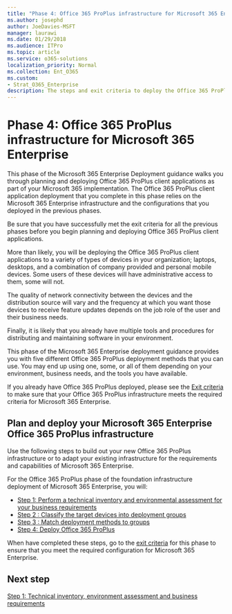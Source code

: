 ```yaml
---
title: "Phase 4: Office 365 ProPlus infrastructure for Microsoft 365 Enterprise"
ms.author: josephd
author: JoeDavies-MSFT
manager: laurawi
ms.date: 01/29/2018
ms.audience: ITPro
ms.topic: article
ms.service: o365-solutions
localization_priority: Normal
ms.collection: Ent_O365
ms.custom:
- Strat_O365_Enterprise
description: The steps and exit criteria to deploy the Office 365 ProPlus infrastructure for Microsoft 365 Enterprise.
---
```


# Phase 4: Office 365 ProPlus infrastructure for Microsoft 365 Enterprise

This phase of the Microsoft 365 Enterprise Deployment guidance walks you through planning and deploying Office 365 ProPlus client applications as part of your Microsoft 365 implementation. The Office 365 ProPlus client application deployment that you complete in this phase relies on the Microsoft 365 Enterprise infrastructure and the configurations that you deployed in the previous phases. 

Be sure that you have successfully met the exit criteria for all the previous phases before you begin planning and deploying Office 365 ProPlus client applications.

More than likely, you will be deploying the Office 365 ProPlus client applications to a variety of types of devices in your organization; laptops, desktops, and a combination of company provided and personal mobile devices. Some users of these devices will have administrative access to them, some will not. 

The quality of network connectivity between the devices and the distribution source will vary and the frequency at which you want those devices to receive feature updates depends on the job role of the user and their business needs. 

Finally, it is likely that you already have multiple tools and procedures for distributing and maintaining software in your environment.

This phase of the Microsoft 365 Enterprise deployment guidance provides you with five different Office 365 ProPlus deployment methods that you can use. You may end up using one, some, or all of them depending on your environment, business needs, and the tools you have available.


If you already have Office 365 ProPlus deployed, please see the [Exit criteria](office365proplus-exit-criteria.md)  to make sure that your Office 365 ProPlus infrastructure meets the required criteria for Microsoft 365 Enterprise. 

## Plan and deploy your Microsoft 365 Enterprise Office 365 ProPlus infrastructure 

Use the following steps to build out your new Office 365 ProPlus infrastructure or to adapt your existing infrastructure for the requirements and capabilities of Microsoft 365 Enterprise.

For the Office 365 ProPlus phase of the foundation infrastructure deployment of Microsoft 365 Enterprise, you will: 

- [Step 1: Perform a technical inventory and environmental assessment for your business requirements](office365proplus-perform-techinventory-envassess-busrequirements.md)
- [Step 2 : Classify the target devices into deployment groups](office365proplus-classify-target-devices-deployment-groups.md)
- [Step 3 : Match deployment methods to groups](office365proplus-match-deployment-methods-groups.md)
- [Step 4: Deploy Office 365 ProPlus](office365proplus-deploy-office365-proplus.md)

When have completed these steps, go to the [exit criteria](office365proplus-exit-criteria.md) for this phase to ensure that you meet the required configuration for Microsoft 365 Enterprise.

## Next step

[Step 1: Technical inventory, environment assessment and business requirements](office365proplus-perform-techinventory-envassess-busrequirements.md)
